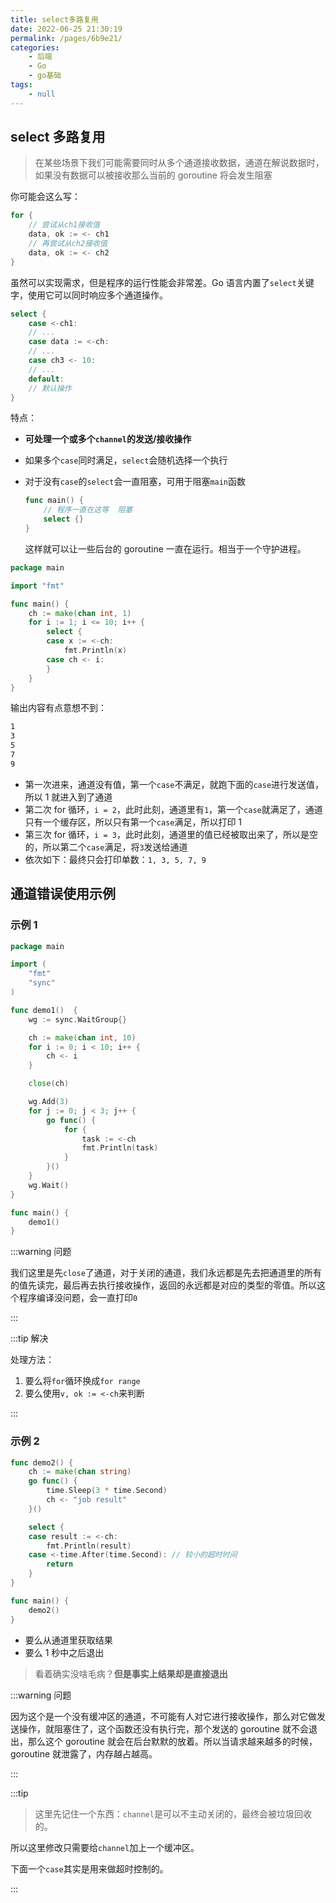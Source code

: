 ```yaml
---
title: select多路复用
date: 2022-06-25 21:30:19
permalink: /pages/6b9e21/
categories:
    - 后端
    - Go
    - go基础
tags:
    - null
---
```


## select 多路复用

> 在某些场景下我们可能需要同时从多个通道接收数据，通道在解说数据时，如果没有数据可以被接收那么当前的 goroutine 将会发生阻塞

你可能会这么写：

```go
for {
    // 尝试从ch1接收值
    data, ok := <- ch1
    // 再尝试从ch2接收值
    data, ok := <- ch2
}
```

虽然可以实现需求，但是程序的运行性能会非常差。Go 语言内置了`select`关键字，使用它可以同时响应多个通道操作。

```go
select {
    case <-ch1:
    // ...
    case data := <-ch:
    // ...
    case ch3 <- 10:
    // ...
    default:
    // 默认操作
}
```

特点：

-   **可处理一个或多个`channel`的发送/接收操作**

-   如果多个`case`同时满足，`select`会随机选择一个执行

-   对于没有`case`的`select`会一直阻塞，可用于阻塞`main`函数

    ```go
    func main() {
        // 程序一直在这等  阻塞
        select {}
    }
    ```

    这样就可以让一些后台的 goroutine 一直在运行。相当于一个守护进程。

```go
package main

import "fmt"

func main() {
	ch := make(chan int, 1)
	for i := 1; i <= 10; i++ {
		select {
		case x := <-ch:
			fmt.Println(x)
		case ch <- i:
		}
	}
}

```

输出内容有点意想不到：

```bash
1
3
5
7
9
```

-   第一次进来，通道没有值，第一个`case`不满足，就跑下面的`case`进行发送值，所以 1 就进入到了通道
-   第二次 for 循环，`i = 2`，此时此刻，通道里有`1`，第一个`case`就满足了，通道只有一个缓存区，所以只有第一个`case`满足，所以打印 1
-   第三次 for 循环，`i = 3`，此时此刻，通道里的值已经被取出来了，所以是空的，所以第二个`case`满足，将`3`发送给通道
-   依次如下：最终只会打印单数：`1, 3, 5, 7, 9`

## 通道错误使用示例

### 示例 1

```go
package main

import (
	"fmt"
	"sync"
)

func demo1()  {
	wg := sync.WaitGroup{}

	ch := make(chan int, 10)
	for i := 0; i < 10; i++ {
		ch <- i
	}

	close(ch)

	wg.Add(3)
	for j := 0; j < 3; j++ {
		go func() {
			for {
				task := <-ch
				fmt.Println(task)
			}
		}()
	}
	wg.Wait()
}

func main() {
	demo1()
}

```

:::warning 问题

我们这里是先`close`了通道，对于关闭的通道，我们永远都是先去把通道里的所有的值先读完，最后再去执行接收操作，返回的永远都是对应的类型的零值。所以这个程序编译没问题，会一直打印`0`

:::

:::tip 解决

处理方法：

1.  要么将`for`循环换成`for range`
2.  要么使用`v, ok := <-ch`来判断

:::

### 示例 2

```go
func demo2() {
	ch := make(chan string)
	go func() {
		time.Sleep(3 * time.Second)
		ch <- "job result"
	}()

	select {
	case result := <-ch:
		fmt.Println(result)
	case <-time.After(time.Second): // 较小的超时时间
		return
	}
}

func main() {
	demo2()
}
```

-   要么从通道里获取结果
-   要么 1 秒中之后退出

> 看着确实没啥毛病？<strong>但是事实上结果却是直接退出</strong>

:::warning 问题

因为这个是一个没有缓冲区的通道，不可能有人对它进行接收操作，那么对它做发送操作，就阻塞住了，这个函数还没有执行完，那个发送的 goroutine 就不会退出，那么这个 goroutine 就会在后台默默的放着。所以当请求越来越多的时候，goroutine 就泄露了，内存越占越高。

:::

:::tip

> 这里先记住一个东西：`channel`是可以不主动关闭的，最终会被垃圾回收的。

所以这里修改只需要给`channel`加上一个缓冲区。

下面一个`case`其实是用来做超时控制的。

:::
